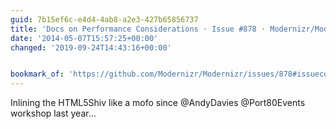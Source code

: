 ```yaml
---
guid: 7b15ef6c-e4d4-4ab8-a2e3-427b65856737
title: 'Docs on Performance Considerations · Issue #878 · Modernizr/Modernizr · GitHub'
date: '2014-05-07T15:57:25+00:00'
changed: '2019-09-24T14:43:16+00:00'


bookmark_of: 'https://github.com/Modernizr/Modernizr/issues/878#issuecomment-41448059'
---
```



Inlining the HTML5Shiv like a mofo since @AndyDavies @Port80Events workshop last year…
